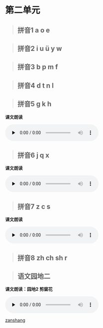 # 第二单元

> ## 拼音1 a o e

<Epep grade="xxyw1a" :pep="1211001101161" :pages="20" :paged="21" ></Epep>


> ## 拼音2 i u ü y w

<Epep grade="xxyw1a" :pep="1211001101161" :pages="22" :paged="23" ></Epep>


> ## 拼音3 b p m f

<Epep grade="xxyw1a" :pep="1211001101161" :pages="24" :paged="25" ></Epep>


> ## 拼音4 d t n l

<Epep grade="xxyw1a" :pep="1211001101161" :pages="26" :paged="27" ></Epep>


> ## 拼音5 g k h

<Epep grade="xxyw1a" :pep="1211001101161" :pages="28" :paged="29" ></Epep>

**课文朗读**

<audio class="myaudio" controls="" preload="none"><source src="//cnvod.cnr.cn/audio2017/ondemand/media/1100/201812/5C08DA14-DB88-449A-8958-3D1E0A141C1A_2018-12-0616_14_04_0.m4a"></audio>

> ## 拼音6 j q x

<Epep grade="xxyw1a" :pep="1211001101161" :pages="30" :paged="31" ></Epep>

**课文朗读**

<audio class="myaudio" controls="" preload="none"><source src="//cnvod.cnr.cn/audio2017/ondemand/media/1100/201812/5C08DA14-CC54-4F4B-8A3B-3D1E0A141C1A_2018-12-0616_11_17_0.m4a"></audio>


> ## 拼音7 z c s

<Epep grade="xxyw1a" :pep="1211001101161" :pages="32" :paged="33" ></Epep>

**课文朗读**

<audio class="myaudio" controls="" preload="none"><source src="//cnvod.cnr.cn/audio2017/ondemand/media/1100/201812/5C08DA11-2668-4B41-B801-3D1E0A141C1A_2018-12-0616_13_43_0.m4a"></audio>


> ## 拼音8 zh ch sh r

<Epep grade="xxyw1a" :pep="1211001101161" :pages="34" :paged="35" ></Epep>


> ## 语文园地二

<Epep grade="xxyw1a" :pep="1211001101161" :pages="36" :paged="39" ></Epep>

**课文朗读：园地2 剪窗花**

<audio class="myaudio" controls="" preload="none"><source src="//cnvod.cnr.cn/audio2017/ondemand/media/1100/201812/5C08DA16-491C-41DB-87DA-3D1E0A141C1A_2018-12-0616_11_34_0.m4a"></audio>

[zanshang](../res/zanshang.md ':include')